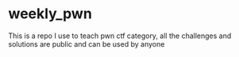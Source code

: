 # weekly_pwn

This is a repo I use to teach pwn ctf category, all the challenges and solutions are public and can be used by anyone
